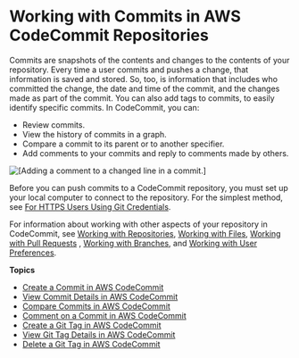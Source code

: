 # Working with Commits in AWS CodeCommit Repositories<a name="commits"></a>

Commits are snapshots of the contents and changes to the contents of your repository\. Every time a user commits and pushes a change, that information is saved and stored\. So, too, is information that includes who committed the change, the date and time of the commit, and the changes made as part of the commit\. You can also add tags to commits, to easily identify specific commits\. In CodeCommit, you can:
+ Review commits\.
+ View the history of commits in a graph\.
+ Compare a commit to its parent or to another specifier\.
+ Add comments to your commits and reply to comments made by others\.

![\[Adding a comment to a changed line in a commit.\]](http://docs.aws.amazon.com/codecommit/latest/userguide/images/codecommit-commenting-addlinecomment.png)

Before you can push commits to a CodeCommit repository, you must set up your local computer to connect to the repository\. For the simplest method, see [For HTTPS Users Using Git Credentials](setting-up-gc.md)\. 

For information about working with other aspects of your repository in CodeCommit, see [Working with Repositories](repositories.md), [Working with Files](files.md), [Working with Pull Requests](pull-requests.md) , [Working with Branches](branches.md), and [Working with User Preferences](user-preferences.md)\. 

**Topics**
+ [Create a Commit in AWS CodeCommit](how-to-create-commit.md)
+ [View Commit Details in AWS CodeCommit](how-to-view-commit-details.md)
+ [Compare Commits in AWS CodeCommit](how-to-compare-commits.md)
+ [Comment on a Commit in AWS CodeCommit](how-to-commit-comment.md)
+ [Create a Git Tag in AWS CodeCommit](how-to-create-tag.md)
+ [View Git Tag Details in AWS CodeCommit](how-to-view-tag-details.md)
+ [Delete a Git Tag in AWS CodeCommit](how-to-delete-tag.md)